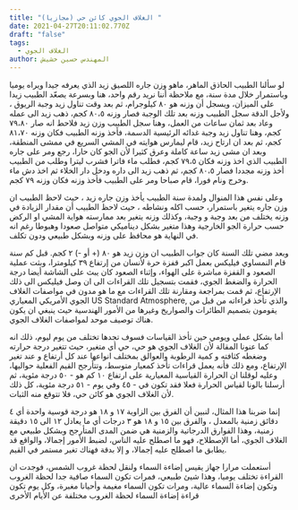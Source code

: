 ```yaml
---
title: "الغلاف الجوي كائن حي (مجازيا) "
date: 2021-04-27T20:11:02.770Z
draft: "false"
tags:
  - الغلاف الجوي
author: المهندس حسين خشيش
---
```

لو سألنا الطبيب الحاذق الماهر، ماهو وزن جاره اللصيق زيد الذي يعرفه جيدا ويراه يوميا  وباستمرار خلال مدة سنة، مع ملاحظة أننا نريد رقم واحد، هنا وبسرعة يصعّد الطبيب زيدا على الميزان، ويسجل أن وزنه هو ٨٠ كيلوجرام، ثم بعد وقت تناول زيد  وجبة الريوق ، ولأجل الدقة سجل الطبيب وزنه بعد تلك الوجبة فصار وزنه ٨٠،٥ كجم، ذهب زيد الى عمله وعاد بعد ثمان ساعات من العمل، وهنا سجل الطببب وزن زيد فلاحط انه صار ٧٩،٨٠ كجم، وهنا تناول زيد وجبة غدائه الرئيسية الدسمة، فأخذ وزنه الطبيب فكان وزنه ٨١،٧٠ كجم، ثم بعد ان ارتاح زيد، قام ليمارس هوايته في المشي السريع في ممشى المنطقة، وبعد ان مشى زيد ساعة كاملة  وعرق كثيرا لأن الجو كان حارا، رجع ومر على جاره الطبيب الذي اخذ وزنه فكان ٧٩،٥ كجم، فطلب ماء فاترا فشرب ليترا وطلب من الطبيب أخذ وزنه مجددا فصار ٨٠،٥ كجم، ثم ذهب زيد الى داره ودخل دار الخلاء  ثم اخذ دش ماء وخرج  ونام فورا، قام صباحا ومر على الطبيب فأخذ وزنه فكان وزنه ٧٩ كجم.


 وعلى نفس هذا المنوال ولمدة سنة الطبيب يأخذ وزن جاره زيد ، حيث لاحظ الطبيب ان وزن جاره يتغير باستمرار، حسب اكله ونشاطه ، حيث لاحظ الطبيب أن مقدار الزيادة في وزنه يختلف من بعد وجبة و وجبة، وكذلك وزنه يتغير بعد ممارسته هواية المشي او الركض حسب حرارة الجو الخارجية وهذا متغير بشكل ديناميكي متواصل صعودا وهبوطا رغم انه في النهاية هو محافظ على وزنه وبشكل طبيعي ودون تكلف.


وبعد مضي تلك السنة كان جواب الطبيب ان وزن زيد هو ٨٠ (+ أو -)  ٢  كجم.
قبل كم سنة قام النمساوي فيليكس بعمل اكبر قفزة حرة  لأنسان من إرتفاع ٣٩ كيلومترا، وبثت عملية الصعود و القفزة مباشرة على الهواء، وإثناء الصعود كان يبث على الشاشة أيضا درجة الحرارة والضغط الجوي، فقمت بتسجيل تلك القراءات الى ان وصل فيليكس الى ذلك الإرتفاع، ثم قمت بمراجعة ومقارنة تلك القراءات مع ما هو مدون في مواصفات الغلاف الجوي الأمريكي المعياري US Standard Atmosphere, والذي تأخذ قراءاته من قبل من يقومون بتصميم الطائرات والصواريخ وغيرها من الأمور الهندسية حيث ينبغي ان يكون هناك توصيف موحد لمواصفات الغلاف الجوي. 

أما بشكل عملي ويومي حين تأخذ القياسات فسوف تجدها تختلف من يوم ليوم، ذلك انه كما عنونا المقالة لأن الغلاف الجوي هو حي، حي أي متغير، حيث تتغير درجة حرارته وضغطه  كثافته و كمية الرطوبة  والعوالق بمختلف انواعها عند كل أرتفاع و عند تغير الإرتفاع، ومع ذلك فأنه يعمل قراءات تأخذ كمعيار متوسط، وتتأرجح القيم الفعلية حواليها، وعليه لوقلنا ان الحرارة القياسية المعيارية  على ارتفاع ١٠ كم هو - ٥٠ درجة مئوية، ثم أرسلنا بالونا لقياس الحرارة فعلا فقد تكون في - ٤٥ وفي يوم - ٥١ درجة مئوية، كل ذلك لأن الغلاف الجوي هو كائن حي، فلا تتوقع منه الثبات. 


إنما ضربنا هذا المثال، لنبين أن الفرق بين الزاوية ١٧ و ١٨ هو درجة قوسية  واحدة أي ٤ دقائق زمنية بالمعدل ، والفرق بين ١٥ و ١٨ هو ٣ درجات أي ما يعادل ١٢ الى ١٥ دقيقة زمنية، وهذا الفوارق الدرجاتية والزمنية هي ضمن المدى المتأرجح وبشكل طبيعي مع الغلاف الجوي، أما الإصطلاح، فهو ما اصطلح عليه الناس، لضبط الأمور إجمالا، والواقع قد يطابق ما اصطلح عليه إجمالا، و إلا بدقة فهناك تغير مستمر في القيم.


أستعملت مرارا جهاز يقيس إضاءة السماء ولنقل لحظة غروب الشمس، فوجدت ان القراءة تختلف يوميا، وهذا شيئ طبيعي، فمرات تكون السماء صافية جدا لحظة الغروب وتكون إضاءة السماء عالية، ومرات تكون السماء مغيمة وأحيانا مغبرة، وكل يوم تكون قراءة إضاءة السماء لحظة الغروب مختلفة عن الأيام الأخرى
